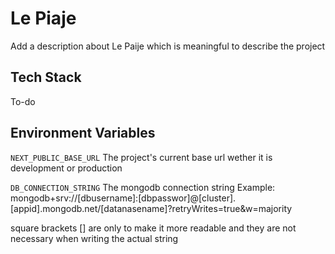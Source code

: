# Le Piaje

Add a description about Le Paije which is meaningful to describe the project

## Tech Stack

To-do

## Environment Variables

`NEXT_PUBLIC_BASE_URL`
The project's current base url wether it is development or production

`DB_CONNECTION_STRING`
The mongodb connection string Example: mongodb+srv://[dbusername]:[dbpasswor]@[cluster].[appid].mongodb.net/[datanasename]?retryWrites=true&w=majority

square brackets [] are only to make it more readable and they are not necessary when writing the actual string